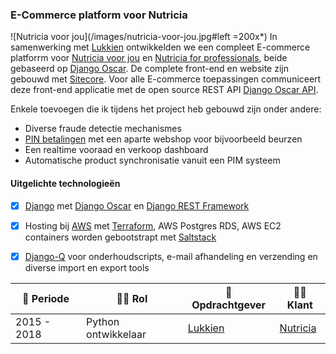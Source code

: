 ### E-Commerce platform voor Nutricia

![Nutricia voor jou](/images/nutricia-voor-jou.jpg#left =200x*) In samenwerking met [Lukkien](http://www.lukkien.nl) ontwikkelden we een compleet E-commerce platforrm voor [Nutricia voor jou](https://www.nutriciavoorjou.nl) en [Nutricia for professionals](https://www.nutriciavoorprofessionals.nl/), beide gebaseerd op [Django Oscar](https://github.com/django-oscar/django-oscar). De complete front-end en website zijn gebouwd met [Sitecore](https://www.sitecore.com). Voor alle E-commerce toepassingen communiceert deze front-end applicatie met de open source REST API [Django Oscar API](https://django-oscar-api.readthedocs.io/en/latest/).

Enkele toevoegen die ik tijdens het project heb gebouwd zijn onder andere:
- Diverse fraude detectie mechanismes
- [PIN betalingen](https://payplaza.com/nutricia-implements-point2pay/) met een aparte webshop voor bijvoorbeeld beurzen
- Een realtime vooraad en verkoop dashboard
- Automatische product synchronisatie vanuit een PIM systeem


#### Uitgelichte technologieën
- [x] [Django](https://www.djangoproject.com/) met [Django Oscar](https://github.com/django-oscar/django-oscar) en [Django REST Framework](https://www.django-rest-framework.org/)
- [x] Hosting bij [AWS](https://aws.amazon.com/) met [Terraform](https://www.terraform.io/), AWS Postgres RDS, AWS EC2 containers worden gebootstrapt met [Saltstack](https://www.saltstack.com/)
- [x] [Django-Q](https://django-q.readthedocs.io/en/latest/) voor onderhoudscripts, e-mail afhandeling en verzending en diverse import en export tools


| :calendar: Periode | :man_technologist: Rol | :office: Opdrachtgever                | :man_office_worker: Klant                  |
| ------------------ | -----------------------| ------------------------------------- | ------------------------------------------ |
| 2015 - 2018        | Python ontwikkelaar    | [Lukkien](https://www.lukkien.com/)   | [Nutricia](https://www.nutriciavoorjou.nl) |
